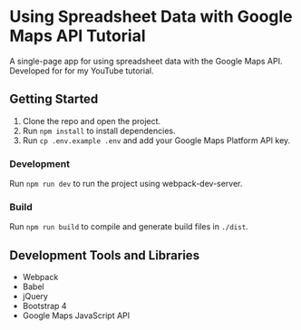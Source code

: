 # Using Spreadsheet Data with Google Maps API Tutorial

A single-page app for using spreadsheet data with the Google Maps API. Developed for for my YouTube tutorial.

## Getting Started

1. Clone the repo and open the project.
2. Run `npm install` to install dependencies.
3. Run `cp .env.example .env` and add your Google Maps Platform API key.

### Development

Run `npm run dev` to run the project using webpack-dev-server.

### Build

Run `npm run build` to compile and generate build files in `./dist`.

## Development Tools and Libraries

- Webpack
- Babel
- jQuery
- Bootstrap 4
- Google Maps JavaScript API
